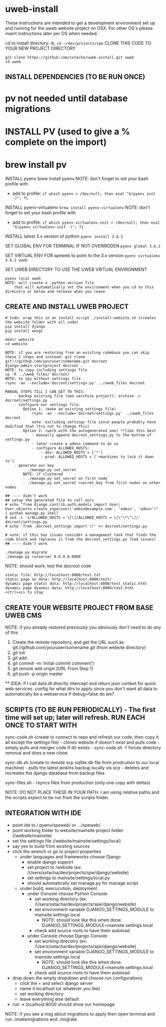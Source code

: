 # uweb-install
These instructions are intended to get a development environment set up and running for the uweb website project on OSX.  For other OS's please insert instructions later per OS when needed.

cd to install directory: ie, 
``` cd ~/dev/projects/spe ```
CLONE THIS CODE TO YOUR NEW PROJECT DIRECTORY
``` 
git clone https://github.com/sstacha/uweb-install.git uweb 
cd uweb
```

INSTALL DEPENDENCIES (TO BE RUN ONCE) 
--------
# pv not needed until database migrations
# INSTALL PV (used to give a % complete on the import)
# brew install pv

INSTALL pyenv
brew install pyenv
NOTE: don't forget to set your bash profile with
- add to profile: 
```if which pyenv > /dev/null; then eval "$(pyenv init -)"; fi```

INSTALL pyenv-virtualenv
```brew install pyenv-virtualenv```
NOTE: don't forget to set your bash profile with
- add to profile: 
```if which pyenv-virtualenv-init > /dev/null; then eval "$(pyenv virtualenv-init -)"; fi```

INSTALL latest 3.x version of python
```pyenv install 3.6.2```

SET GLOBAL ENV FOR TERMINAL IF NOT OVERRIDDEN
```pyenv global 3.6.2```

SET VIRTUAL ENV FOR speweb to point to the 3.x version
```pyenv virtualenv 3.6.2 uweb```

SET UWEB DIRECTORY TO USE THE UWEB VIRTUAL ENVIRONMENT
```
pyenv local uweb
NOTE: will create a .python-version file
    that will automatically set the environment when you cd to this direcotry or below and release when you leave
```

CREATE AND INSTALL UWEB PROJECT
--------
```
# todo: wrap this in an install script ./install-website.sh (creates the website folder with all code)
pip install django
pip install uwsgi

mkdir website
cd website

NOTE: if you are restoring from an existing codebase you can skip these 2 steps and instead: git clone git://github.com/youruser/somename.git docroot
django-admin startproject docroot .
NOTE: to copy including settings file
cp -R ../uweb_files/ docroot/
NOTE: to cpy without settings file
rsync -av --exclude='docroot/settings.py' ../uweb_files docroot

MANUAL STEPS TILL I CAN GET TO THIS:
    - backup existing file (see uarchvie project): archive -c docroot/settings.py
    - configure our settings file:
        Option 1: (make an existing settings file)
            rsync -av --exclude='docroot/settings.py' ../uweb_files docroot
            note: excluding settings file since people probably have modified that (try not to change this)
        Option 2: (work with the autogenerated one) **like this best
            - manually append docroot_settings.py to the bottom of settings.py
            - later create a admin command to do so
            - configure ALLOWED_HOSTS:
                - dev: ALLOWED_HOSTS = ['*']
                - prod: ALLOWED_HOSTS = ['<machines to lock it down to']
    - generate our key
        - ./manage.py set_secret
        NOTE: if clustered
        - ./manage.py set_secret on first node
        - ./manage.py set_secret <secret_key from first node> on other nodes

## ---- didn't work
## setup the generated file to call ours
# echo "from django.contrib.auth.models import User; User.objects.create_superuser('admin@example.com', 'admin', 'admin')" | python manage.py shell
# sed -i 's/ALLOWED_HOSTS = \[\]/ALLOWED_HOSTS = \[\"\*\"\]/' docroot/settings.py
# echo 'from .docroot_settings import \*' >> docroot/settings.py

# note: if this has issues consider a management task that finds the code block and replaces it from the docroot_settings.py (had issues)
## ---- didn't work

./manage.py migrate
./manage.py runserver 0.0.0.0:8000

```

NOTE: should work; test the docroot code
```
static file: http://localhost:8000/test.txt
static page no data: http://localhost:8000/test/
dynamic page static data: http://localhost:8000/test_static.html
dynamic page dyanmic data: http://localhost:8000/test.html
<ctrl><c> to stop
```

CREATE YOUR WEBSITE PROJECT FROM BASE UWEB CMS
--------
NOTE: if you already restored previously you obviously don't need to do any of this
1) Create the remote repository, and get the URL such as git://github.com/youruser/somename.git
(from website directory)
2) git init
3) git add .
4) git commit -m 'initial commit comment')
5) git remote add origin [URL From Step 1]
6) git push -p origin master


** IDEA: if I call data.dt directly intercept and return json context for quick web services. config for what dirs to apply since you don't want all data to automatically be a webservice if debug=false do we?

SCRIPTS (TO BE RUN PERIODICALLY) - The first time will set up; later will refresh. RUN EACH ONCE TO START WITH
--------

sync-code.sh (create to connect to repo and refresh our code, then copy it all except the settings file)
    - clones website if doesn't exist and pulls code
    - simply pulls and merges code if dir exists
    - sync-code.sh -f forces directory removal and does a new clone


sync-db.sh (create to remote scp sqllite.db file from prodcution to our local machine)
    - pulls the latest jenkins backup locally vis scp
    - deletes and recreates the django database from backup files
    
sync-files.sh
    - rsyncs files from production (only one copy with deltas)
    
    
NOTE: DO NOT PLACE THESE IN YOUR PATH.  I am using relative paths and the scripts expect to be run from the scripts folder.
    
INTEGRATION WITH IDE
----------------------
 - point ide to <home>/.pyenv/speweb/ or .../speweb/
 - point working folder to website/mainsite project folder (<installdir>/website/mainsite)
 - set the settings file (<installdir>/website/mainsite/settings/local)
 - say yes to build from existing sources
 - click the wrench or go to project properties
    - under languages and frameworks choose Django
        - enable django support
        - set project to <install dir>/website (ex: /Users/sstacha/dev/projects/spe/django/website)
        - set settings to mainsite/settings/local.py
        - should automatically set manage.py for manage script
    - under build, execucution, deployment
        - under Console choose Python Console
            - set working directory (ex: /Users/sstacha/dev/projects/spe/django/website)
            - set environment variable DJANGO_SETTINGS_MODULE to mainsite.settings.local
                - NOTE: should look like this when done: DJANGO_SETTINGS_MODULE=mainsite.settings.local
            - check add source roots to have them autoload
        - under Console choose Django Console
            - set working direcotry (ex: /Users/sstacha/dev/projects/spe/django/website)
            - set environment variable DJANGO_SETTINGS_MODULE to mainsite.settings.local
                - NOTE: should look like this when done: DJANGO_SETTINGS_MODULE=mainsite.settings.local
            - check add source roots to have them autoload
 - drop down the empty dropdown and choose run configurations
    - click the + and select django server
    - name it localhost (or whatever you like)
    - set working directory
    - leave everything else default
 - run -> localhost:8000 should show our homepage
 
 NOTE: if you see a msg about migrations to apply then open terminal and run ./makemigrations and ./migrate
